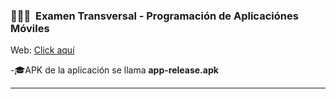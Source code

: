 ### 👨🏻‍💻 &nbsp;Examen Transversal - Programación de Aplicaciónes Móviles
<p>Web: <a href="https://sites.google.com/view/registrapp-duoc">Click aquí</a></p>
<p>-🎓APK de la aplicación se llama <b>app-release.apk</b> </p>

<hr>
